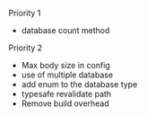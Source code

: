 Priority 1

- database count method

Priority 2

- Max body size in config
- use of multiple database
- add enum to the database type
- typesafe revalidate path
- Remove build overhead
